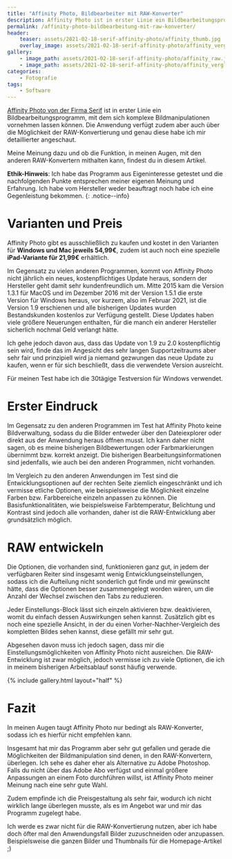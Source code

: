 ```yaml
---
title: "Affinity Photo, Bildbearbeiter mit RAW-Konverter"
description: Affinity Photo ist in erster Linie ein Bildbearbeitungsprogramm, mit dem sich komplexe Bildmanipulationen vornehmen lassen können. Die Anwendung verfügt zudem aber auch über die Möglichkeit der RAW-Konvertierung und genau diese habe ich mir detaillierter angeschaut.
permalink: /affinity-photo-bildbearbeitung-mit-raw-konverter/
header:
    teaser: assets/2021-02-18-serif-affinity-photo/affinity_thumb.jpg
    overlay_image: assets/2021-02-18-serif-affinity-photo/affinity_vergleich.jpg
gallery:
    - image_path: assets/2021-02-18-serif-affinity-photo/affinity_raw.jpg
    - image_path: assets/2021-02-18-serif-affinity-photo/affinity_vergleich.jpg
categories:
    - Fotografie
tags:
    - Software
---
```

[Affinity Photo von der Firma Serif][1] ist in erster Linie ein Bildbearbeitungsprogramm, mit dem sich komplexe Bildmanipulationen vornehmen lassen können. 
Die Anwendung verfügt zudem aber auch über die Möglichkeit der RAW-Konvertierung und genau diese habe ich mir detaillierter angeschaut.

Meine Meinung dazu und ob die Funktion, in meinen Augen, mit den anderen RAW-Konvertern mithalten kann, findest du in diesem Artikel.

**Ethik-Hinweis**: Ich habe das Programm aus Eigeninteresse getestet und die nachfolgenden Punkte entsprechen meiner eigenen Meinung und Erfahrung.
Ich habe vom Hersteller weder beauftragt noch habe ich eine Gegenleistung bekommen.
{: .notice--info}

# Varianten und Preis
Affinity Photo gibt es ausschließlich zu kaufen und kostet in den Varianten für **Windows und Mac jeweils 54,99€**, zudem ist auch noch eine spezielle **iPad-Variante für 21,99€** erhältlich.

Im Gegensatz zu vielen anderen Programmen, kommt von Affinity Photo nicht jährlich ein neues, kostenpflichtiges Update heraus, sondern der Hersteller geht damit sehr kundenfreundlich um. 
Mitte 2015 kam die Version 1.3.1 für MacOS und im Dezember 2016 mit der Version 1.5.1 die erste Version für Windows heraus, vor kurzem, also im Februar 2021, 
ist die Version 1.9 erschienen und alle bisherigen Updates wurden Bestandskunden kostenlos zur Verfügung gestellt. 
Diese Updates haben viele größere Neuerungen enthalten, für die manch ein anderer Hersteller sicherlich nochmal Geld verlangt hätte.

Ich gehe jedoch davon aus, dass das Update von 1.9 zu 2.0 kostenpflichtig sein wird, finde das im Angesicht des sehr langen Supportzeitraums aber sehr fair 
und prinzipiell wird ja niemand gezwungen das neue Update zu kaufen, wenn er für sich beschließt, dass die verwendete Version ausreicht.

Für meinen Test habe ich die 30tägige Testversion für Windows verwendet.

# Erster Eindruck
Im Gegensatz zu den anderen Programmen im Test hat Affinity Photo keine Bildverwaltung, sodass du die Bilder entweder über den Dateiexplorer oder direkt aus der Anwendung heraus öffnen musst. 
Ich kann daher nicht sagen, ob es meine bisherigen Bildbewertungen oder Farbmarkierungen übernimmt bzw. korrekt anzeigt. Die bisherigen Bearbeitungsinformationen sind jedenfalls, wie auch bei den anderen Programmen, nicht vorhanden.

Im Vergleich zu den anderen Anwendungen im Test sind die Entwicklungsoptionen auf der rechten Seite ziemlich eingeschränkt 
und ich vermisse etliche Optionen, wie beispielsweise die Möglichkeit einzelne Farben bzw. Farbbereiche einzeln anpassen zu können. 
Die Basisfunktionalitäten, wie beispielsweise Farbtemperatur, Belichtung und Kontrast sind jedoch alle vorhanden, daher ist die RAW-Entwicklung aber grundsätzlich möglich.

# RAW entwickeln
Die Optionen, die vorhanden sind, funktionieren ganz gut, in jedem der verfügbaren Reiter sind insgesamt wenig Entwicklungseinstellungen, 
sodass ich die Aufteilung nicht sonderlich gut finde und mir gewünscht hätte, dass die Optionen besser zusammengelegt worden wären, um die Anzahl der Wechsel zwischen den Tabs zu reduzieren.

Jeder Einstellungs-Block lässt sich einzeln aktivieren bzw. deaktivieren, womit du einfach dessen Auswirkungen sehen kannst. 
Zusätzlich gibt es noch eine spezielle Ansicht, in der du einen Vorher-Nachher-Vergleich des kompletten Bildes sehen kannst, diese gefällt mir sehr gut.

Abgesehen davon muss ich jedoch sagen, dass mir die Einstellungsmöglichkeiten von Affinity Photo nicht ausreichen. 
Die RAW-Entwicklung ist zwar möglich, jedoch vermisse ich zu viele Optionen, die ich in meinem bisherigen Arbeitsablauf sonst häufig verwende.

{% include gallery.html layout="half" %}

# Fazit
In meinen Augen taugt Affinity Photo nur bedingt als RAW-Konverter, sodass ich es hierfür nicht empfehlen kann.

Insgesamt hat mir das Programm aber sehr gut gefallen und gerade die Möglichkeiten der Bildmanipulation sind denen, in den RAW-Konvertern, überlegen. 
Ich sehe es daher eher als Alternative zu Adobe Photoshop. Falls du nicht über das Adobe Abo verfügst und einmal größere Anpassungen an einem Foto durchführen willst, ist Affinity Photo meiner Meinung nach eine sehr gute Wahl.

Zudem empfinde ich die Preisgestaltung als sehr fair, wodurch ich nicht wirklich lange überlegen musste, als es im Angebot war und mir das Programm zugelegt habe. 

Ich werde es zwar nicht für die RAW-Konvertierung nutzen, aber ich habe doch öfter mal den Anwendungsfall Bilder zuzuschneiden oder anzupassen. 
Beispielsweise die ganzen Bilder und Thumbnails für die Homepage-Artikel ;)

[1]: https://affinity.serif.com/de/photo/